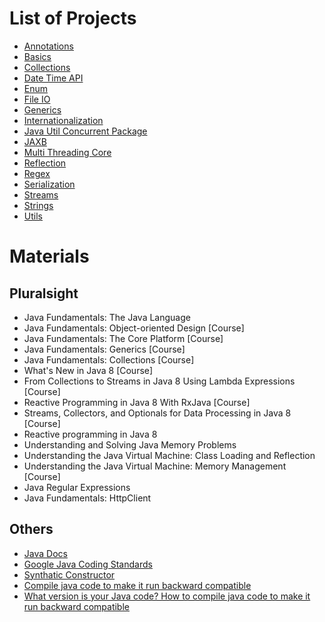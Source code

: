 # List of Projects
* [Annotations](annotations)
* [Basics](basics)
* [Collections](collections)
* [Date Time API](date-api-practice)
* [Enum](enums)
* [File IO](file-io)
* [Generics](generics)
* [Internationalization](internationalization)
* [Java Util Concurrent Package](java-util-concurrent)
* [JAXB](jaxb)
* [Multi Threading Core](multi-threading-practice)
* [Reflection](reflection)
* [Regex](regex)
* [Serialization](serialization)
* [Streams](streams)
* [Strings](strings-practice)
* [Utils](utils)

# Materials
## Pluralsight
* Java Fundamentals: The Java Language
* Java Fundamentals: Object-oriented Design [Course]
* Java Fundamentals: The Core Platform [Course]
* Java Fundamentals: Generics [Course]
* Java Fundamentals: Collections [Course]
* What's New in Java 8 [Course]
* From Collections to Streams in Java 8 Using Lambda Expressions [Course]
* Reactive Programming in Java 8 With RxJava [Course]
* Streams, Collectors, and Optionals for Data Processing in Java 8 [Course]
* Reactive programming in Java 8
* Understanding and Solving Java Memory Problems
* Understanding the Java Virtual Machine: Class Loading and Reflection
* Understanding the Java Virtual Machine: Memory Management [Course]
* Java Regular Expressions
* Java Fundamentals: HttpClient

## Others
* [Java Docs](http://docs.oracle.com/javase/tutorial/index.html)
* [Google Java Coding Standards](http://google.github.io/styleguide/javaguide.html)
* [Synthatic Constructor](http://javapapers.com/core-java/java-synthetic-class-method-field/)
* [Compile java code to make it run backward compatible](http://www.javaworld.com/article/2077388/core-java/what-version-is-your-java-code.html)
* [What version is your Java code? How to compile java code to make it run backward compatible](http://www.javaworld.com/article/2077388/core-java/what-version-is-your-java-code.html)